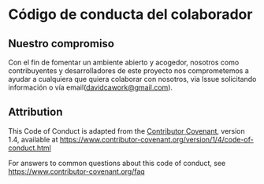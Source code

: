 # Código de conducta del colaborador

## Nuestro compromiso

Con el fin de fomentar un ambiente abierto y acogedor, nosotros como contribuyentes
y desarrolladores de este proyecto nos comprometemos a ayudar a cualquiera que quiera colaborar
con nosotros, via Issue solicitando información o vía email(davidcawork@gmail.com).


## Attribution

This Code of Conduct is adapted from the [Contributor Covenant][homepage], version 1.4,
available at https://www.contributor-covenant.org/version/1/4/code-of-conduct.html

[homepage]: https://www.contributor-covenant.org

For answers to common questions about this code of conduct, see
https://www.contributor-covenant.org/faq
